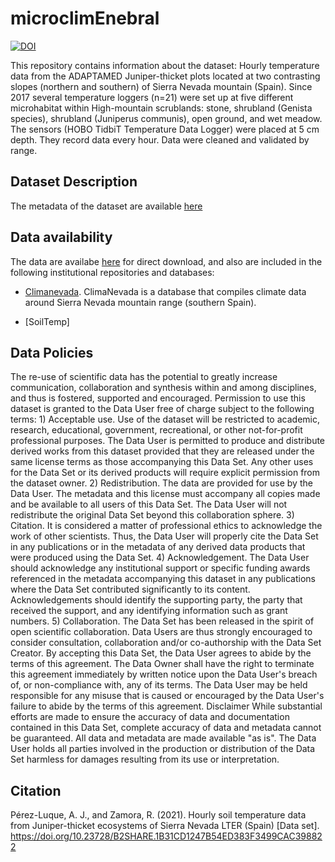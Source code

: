 # microclimEnebral

[![DOI](https://img.shields.io/badge/DOI-10.23728/B2SHARE.1B31CD1247B54ED383F3499CAC398822-blue.svg)](https://doi.org/10.23728/B2SHARE.1B31CD1247B54ED383F3499CAC398822)

This repository contains information about the dataset: 
Hourly temperature data from the ADAPTAMED Juniper-thicket plots located at two contrasting slopes (northern and southern) of Sierra Nevada mountain (Spain). Since 2017 several temperature loggers (n=21) were set up at five different microhabitat within High-mountain scrublands: stone, shrubland (Genista species), shrubland (Juniperus communis), open ground, and wet meadow. The sensors (HOBO TidbiT Temperature Data Logger) were placed at 5 cm depth. They record data every hour. Data were cleaned and validated by range.

## Dataset Description
The metadata of the dataset are available [here](https://obsnev.es/apps/adaptamed/metadatos/microclim-enebral/microclimEnebral.html)  

## Data availability 
The data are availabe [here](https://doi.org/10.23728/B2SHARE.1B31CD1247B54ED383F3499CAC398822) for direct download, and also are included in the following institutional repositories and databases: 

- [Climanevada](https://climanevada.obsnev.es). ClimaNevada is a database that compiles climate data around Sierra Nevada mountain range (southern Spain). 

- [SoilTemp]

## Data Policies 
The re-use of scientific data has the potential to greatly increase communication, collaboration and synthesis within and among disciplines, and thus is fostered, supported and encouraged. Permission to use this dataset is granted to the Data User free of charge subject to the following terms: 1) Acceptable use. Use of the dataset will be restricted to academic, research, educational, government, recreational, or other not-for-profit professional purposes. The Data User is permitted to produce and distribute derived works from this dataset provided that they are released under the same license terms as those accompanying this Data Set. Any other uses for the Data Set or its derived products will require explicit permission from the dataset owner. 2) Redistribution. The data are provided for use by the Data User. The metadata and this license must accompany all copies made and be available to all users of this Data Set. The Data User will not redistribute the original Data Set beyond this collaboration sphere. 3) Citation. It is considered a matter of professional ethics to acknowledge the work of other scientists. Thus, the Data User will properly cite the Data Set in any publications or in the metadata of any derived data products that were produced using the Data Set. 4) Acknowledgement. The Data User should acknowledge any institutional support or specific funding awards referenced in the metadata accompanying this dataset in any publications where the Data Set contributed significantly to its content. Acknowledgements should identify the supporting party, the party that received the support, and any identifying information such as grant numbers. 5) Collaboration. The Data Set has been released in the spirit of open scientific collaboration. Data Users are thus strongly encouraged to consider consultation, collaboration and/or co-authorship with the Data Set Creator. By accepting this Data Set, the Data User agrees to abide by the terms of this agreement. The Data Owner shall have the right to terminate this agreement immediately by written notice upon the Data User's breach of, or non-compliance with, any of its terms. The Data User may be held responsible for any misuse that is caused or encouraged by the Data User's failure to abide by the terms of this agreement. Disclaimer While substantial efforts are made to ensure the accuracy of data and documentation contained in this Data Set, complete accuracy of data and metadata cannot be guaranteed. All data and metadata are made available "as is". The Data User holds all parties involved in the production or distribution of the Data Set harmless for damages resulting from its use or interpretation.

## Citation 
Pérez-Luque, A. J., and Zamora, R. (2021). Hourly soil temperature data from Juniper-thicket ecosystems of Sierra Nevada LTER (Spain) [Data set]. https://doi.org/10.23728/B2SHARE.1B31CD1247B54ED383F3499CAC398822





